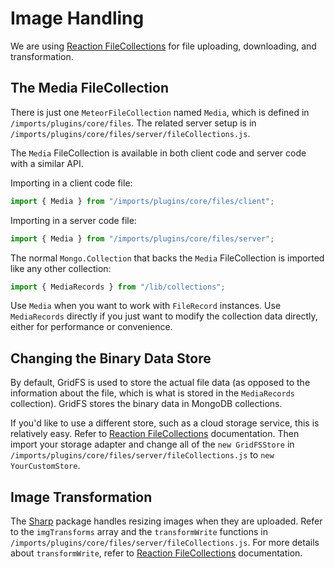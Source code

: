 # Image Handling

We are using [Reaction FileCollections](https://github.com/reactioncommerce/reaction-file-collections) for file uploading, downloading, and transformation.

## The Media FileCollection

There is just one `MeteorFileCollection` named `Media`, which is defined in `/imports/plugins/core/files`. The related server setup is in `/imports/plugins/core/files/server/fileCollections.js`.

The `Media` FileCollection is available in both client code and server code with a similar API.

Importing in a client code file:

```js
import { Media } from "/imports/plugins/core/files/client";
```

Importing in a server code file:

```js
import { Media } from "/imports/plugins/core/files/server";
```

The normal `Mongo.Collection` that backs the `Media` FileCollection is imported like any other collection:

```js
import { MediaRecords } from "/lib/collections";
```

Use `Media` when you want to work with `FileRecord` instances. Use `MediaRecords` directly if you just want to modify the collection data directly, either for performance or convenience.

## Changing the Binary Data Store

By default, GridFS is used to store the actual file data (as opposed to the information about the file, which is what is stored in the `MediaRecords` collection). GridFS stores the binary data in MongoDB collections.

If you'd like to use a different store, such as a cloud storage service, this is relatively easy. Refer to [Reaction FileCollections](https://github.com/reactioncommerce/reaction-file-collections) documentation. Then import your storage adapter and change all of the `new GridFSStore` in `/imports/plugins/core/files/server/fileCollections.js` to `new YourCustomStore`.

## Image Transformation

The [Sharp](http://sharp.pixelplumbing.com/en/stable/) package handles resizing images when they are uploaded. Refer to the `imgTransforms` array and the `transformWrite` functions in `/imports/plugins/core/files/server/fileCollections.js`. For more details about `transformWrite`, refer to [Reaction FileCollections](https://github.com/reactioncommerce/reaction-file-collections) documentation.
